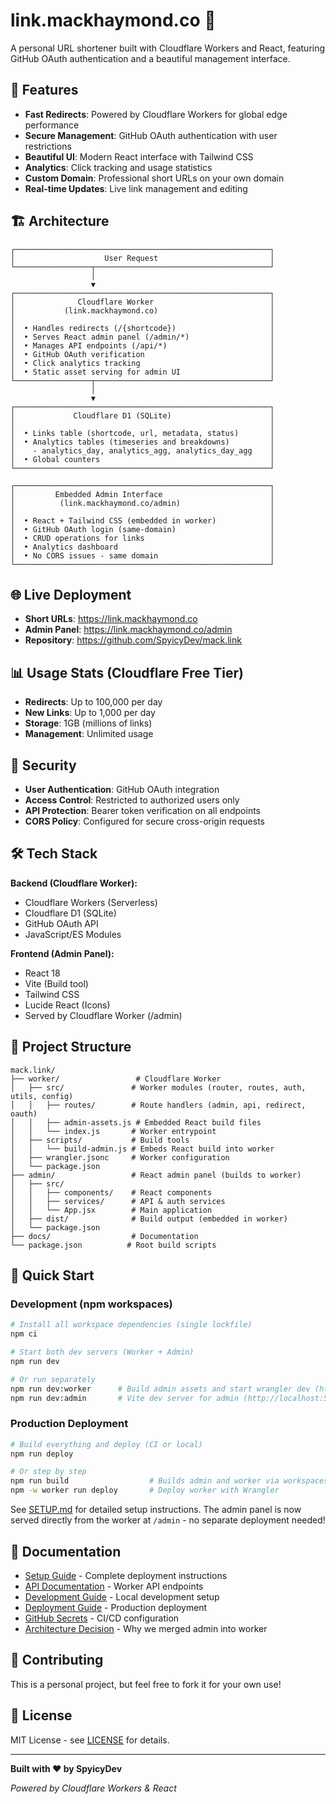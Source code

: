 # link.mackhaymond.co 🍌

A personal URL shortener built with Cloudflare Workers and React, featuring GitHub OAuth authentication and a beautiful management interface.

## 🚀 Features

- **Fast Redirects**: Powered by Cloudflare Workers for global edge performance
- **Secure Management**: GitHub OAuth authentication with user restrictions
- **Beautiful UI**: Modern React interface with Tailwind CSS
- **Analytics**: Click tracking and usage statistics
- **Custom Domain**: Professional short URLs on your own domain
- **Real-time Updates**: Live link management and editing

## 🏗 Architecture

```
┌─────────────────────────────────────────────────────────┐
│                    User Request                         │
└─────────────────┬───────────────────────────────────────┘
                  │
                  ▼
┌─────────────────────────────────────────────────────────┐
│              Cloudflare Worker                          │
│           (link.mackhaymond.co)                         │
│                                                         │
│  • Handles redirects (/{shortcode})                     │
│  • Serves React admin panel (/admin/*)                  │
│  • Manages API endpoints (/api/*)                       │
│  • GitHub OAuth verification                            │
│  • Click analytics tracking                             │
│  • Static asset serving for admin UI                    │
└─────────────────┬───────────────────────────────────────┘
                  │
                  ▼
┌─────────────────────────────────────────────────────────┐
│             Cloudflare D1 (SQLite)                      │
│                                                         │
│  • Links table (shortcode, url, metadata, status)       │
│  • Analytics tables (timeseries and breakdowns)         │
│    - analytics_day, analytics_agg, analytics_day_agg    │
│  • Global counters                                      │
└─────────────────────────────────────────────────────────┘

┌─────────────────────────────────────────────────────────┐
│         Embedded Admin Interface                        │
│          (link.mackhaymond.co/admin)                    │
│                                                         │
│  • React + Tailwind CSS (embedded in worker)            │
│  • GitHub OAuth login (same-domain)                     │
│  • CRUD operations for links                            │
│  • Analytics dashboard                                  │
│  • No CORS issues - same domain                         │
└─────────────────────────────────────────────────────────┘
```

## 🌐 Live Deployment

- **Short URLs**: https://link.mackhaymond.co
- **Admin Panel**: https://link.mackhaymond.co/admin
- **Repository**: https://github.com/SpyicyDev/mack.link

## 📊 Usage Stats (Cloudflare Free Tier)

- **Redirects**: Up to 100,000 per day
- **New Links**: Up to 1,000 per day  
- **Storage**: 1GB (millions of links)
- **Management**: Unlimited usage

## 🔐 Security

- **User Authentication**: GitHub OAuth integration
- **Access Control**: Restricted to authorized users only
- **API Protection**: Bearer token verification on all endpoints
- **CORS Policy**: Configured for secure cross-origin requests

## 🛠 Tech Stack

**Backend (Cloudflare Worker):**
- Cloudflare Workers (Serverless)
- Cloudflare D1 (SQLite)
- GitHub OAuth API
- JavaScript/ES Modules

**Frontend (Admin Panel):**
- React 18
- Vite (Build tool)
- Tailwind CSS
- Lucide React (Icons)
- Served by Cloudflare Worker (/admin)

## 📁 Project Structure

```
mack.link/
├── worker/                 # Cloudflare Worker
│   ├── src/               # Worker modules (router, routes, auth, utils, config)
│   │   ├── routes/        # Route handlers (admin, api, redirect, oauth)
│   │   ├── admin-assets.js # Embedded React build files
│   │   └── index.js       # Worker entrypoint
│   ├── scripts/           # Build tools
│   │   └── build-admin.js # Embeds React build into worker
│   ├── wrangler.jsonc     # Worker configuration
│   └── package.json
├── admin/                 # React admin panel (builds to worker)
│   ├── src/
│   │   ├── components/    # React components
│   │   ├── services/      # API & auth services
│   │   └── App.jsx        # Main application
│   ├── dist/              # Build output (embedded in worker)
│   └── package.json
├── docs/                  # Documentation
└── package.json          # Root build scripts
```

## 🚀 Quick Start

### Development (npm workspaces)
```bash
# Install all workspace dependencies (single lockfile)
npm ci

# Start both dev servers (Worker + Admin)
npm run dev

# Or run separately
npm run dev:worker      # Build admin assets and start wrangler dev (http://localhost:8787)
npm run dev:admin       # Vite dev server for admin (http://localhost:5173)
```

### Production Deployment
```bash
# Build everything and deploy (CI or local)
npm run deploy

# Or step by step
npm run build                  # Builds admin and worker via workspaces
npm -w worker run deploy       # Deploy worker with Wrangler
```

See [SETUP.md](./docs/SETUP.md) for detailed setup instructions. The admin panel is now served directly from the worker at `/admin` - no separate deployment needed!

## 📖 Documentation

- [Setup Guide](./docs/SETUP.md) - Complete deployment instructions
- [API Documentation](./docs/API.md) - Worker API endpoints  
- [Development Guide](./docs/DEVELOPMENT.md) - Local development setup
- [Deployment Guide](./docs/DEPLOYMENT.md) - Production deployment
- [GitHub Secrets](./docs/GITHUB_SECRETS.md) - CI/CD configuration
- [Architecture Decision](./docs/ADMIN_INTEGRATION.md) - Why we merged admin into worker

## 🤝 Contributing

This is a personal project, but feel free to fork it for your own use!

## 📄 License

MIT License - see [LICENSE](./LICENSE) for details.

---

**Built with ❤️ by SpyicyDev**

*Powered by Cloudflare Workers & React*
